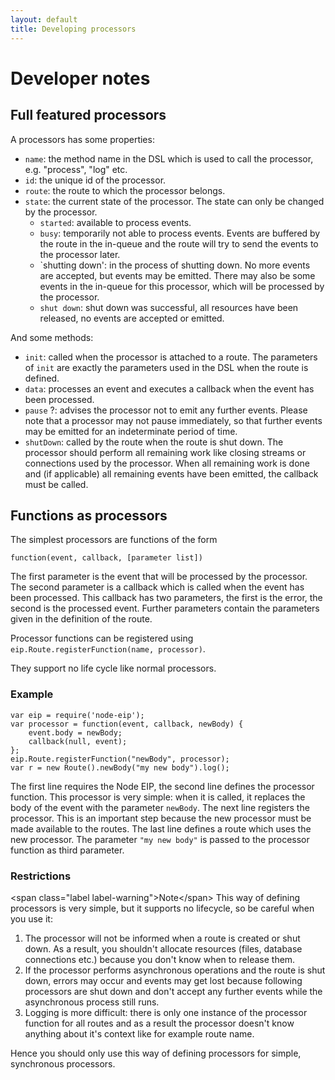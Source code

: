 ```yaml
---
layout: default
title: Developing processors
---
```

# Developer notes

## Full featured processors

A processors has some properties:

* `name`: the method name in the DSL which is used to call the processor, e.g. "process", "log" etc.
* `id`: the unique id of the processor.
* `route`: the route to which the processor belongs.
* `state`: the current state of the processor. The state can only be changed by the processor.
    * `started`: available to process events.
    * `busy`: temporarily not able to process events.
      Events are buffered by the route in the in-queue and the route will try to send the events to the processor later.
    * `shutting down': in the process of shutting down. No more events are accepted, but events may be emitted.
      There may also be some events in the in-queue for this processor, which will be processed by the processor.
    * `shut down`: shut down was successful, all resources have been released, no events are accepted or emitted.

And some methods:
* `init`: called when the processor is attached to a route.
  The parameters of `init` are exactly the parameters used in the DSL when the route is defined.
* `data`: processes an event and executes a callback when the event has been processed.
* `pause` ?: advises the processor not to emit any further events.
  Please note that a processor may not pause immediately,
  so that further events may be emitted for an indeterminate period of time.
* `shutDown`: called by the route when the route is shut down.
  The processor should perform all remaining work like closing streams or connections used by the processor.
  When all remaining work is done and (if applicable) all remaining events have been emitted,
  the callback must be called.
  



## Functions as processors

The simplest processors are functions of the form 

    function(event, callback, [parameter list])

The first parameter is the event that will be processed by the processor.
The second parameter is a callback which is called when the event has been processed.
This callback has two parameters, the first is the error, the second is the processed event.
Further parameters contain the parameters given in the definition of the route.

Processor functions can be registered using `eip.Route.registerFunction(name, processor)`.

They support no life cycle like normal processors.

### Example

    var eip = require('node-eip');
    var processor = function(event, callback, newBody) {
        event.body = newBody;
        callback(null, event);
    };
    eip.Route.registerFunction("newBody", processor);
    var r = new Route().newBody("my new body").log();

The first line requires the Node EIP, the second line defines the processor function.
This processor is very simple: when it is called, it replaces the body of the event with the parameter `newBody`.
The next line registers the processor.
This is an important step because the new processor must be made available to the routes.
The last line defines a route which uses the new processor.
The parameter `"my new body"` is passed to the processor function as third parameter.

### Restrictions

&lt;span class="label label-warning"&gt;Note&lt;/span&gt;
This way of defining processors is very simple, but it supports no lifecycle, so be careful when you use it:

1. The processor will not be informed when a route is created or shut down.
   As a result, you shouldn't allocate resources (files, database connections etc.) because you don't know when to release them.
2. If the processor performs asynchronous operations and the route is shut down,
   errors may occur and events may get lost because following processors are shut down and
   don't accept any further events while the asynchronous process still runs.
3. Logging is more difficult: there is only one instance of the processor function for all routes and
   as a result the processor doesn't know anything about it's context like for example route name. 

Hence you should only use this way of defining processors for simple, synchronous processors.

  
  
  
  
